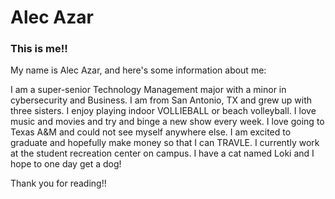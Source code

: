 # Alec Azar
### This is me!!

My name is Alec Azar, and here's some information about me:

I am a super-senior Technology Management major with a minor in cybersecurity and Business. I am from San Antonio, TX and grew up with three sisters. I enjoy playing indoor VOLLIEBALL or beach volleyball. I love music and movies and try and binge a new show every week. I love going to Texas A&M and could not see myself anywhere else. I am excited to graduate and hopefully make money so that I can TRAVLE. I currently work at the student recreation center on campus. I have a cat named Loki and I hope to one day get a dog!


Thank you for reading!!
